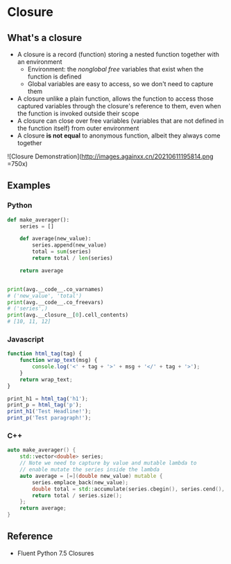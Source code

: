 # Closure

## What's a closure
* A closure is a record (function) storing a nested function together with an environment
    - Environment: the *nonglobal* *free* variables that exist when the function is defined
    - Global variables are easy to access, so we don't need to capture them
* A closure unlike a plain function, allows the function to access those captured variables through
  the closure's reference to them, even when the function is invoked outside their scope
* A closure can close over free variables (variables that are not defined in the function itself) from outer environment
* A closure **is not equal** to anonymous function, albeit they always come together

![Closure Demonstration](http://images.againxx.cn/20210611195814.png =750x)

## Examples
### Python
```python
def make_averager():
    series = []

    def average(new_value):
        series.append(new_value)
        total = sum(series)
        return total / len(series)

    return average


print(avg.__code__.co_varnames)
# ('new_value', 'total')
print(avg.__code__.co_freevars)
# ('series',)
print(avg.__closure__[0].cell_contents)
# [10, 11, 12]
```

### Javascript
```javascript
function html_tag(tag) {
    function wrap_text(msg) {
        console.log('<' + tag + '>' + msg + '</' + tag + '>');
    }
    return wrap_text;
}

print_h1 = html_tag('h1');
print_p = html_tag('p');
print_h1('Test Headline!');
print_p('Test paragraph!');
```

### C++
```cpp
auto make_averager() {
    std::vector<double> series;
    // Note we need to capture by value and mutable lambda to
    // enable mutate the series inside the lambda
    auto average = [=](double new_value) mutable {
        series.emplace_back(new_value);
        double total = std::accumulate(series.cbegin(), series.cend(), 0.0);
        return total / series.size();
    };
    return average;
}

```

## Reference
* Fluent Python 7.5 Closures
